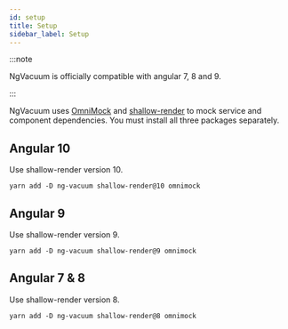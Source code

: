 ```yaml
---
id: setup
title: Setup
sidebar_label: Setup
---
```


:::note

NgVacuum is officially compatible with angular 7, 8 and 9.

:::


NgVacuum uses [OmniMock](https://github.com/hmil/omnimock) and [shallow-render](https://github.com/getsaf/shallow-render) to mock service and component dependencies. You must install all three packages separately.

## Angular 10

Use shallow-render version 10.

```
yarn add -D ng-vacuum shallow-render@10 omnimock
```

## Angular 9

Use shallow-render version 9.

```
yarn add -D ng-vacuum shallow-render@9 omnimock
```

## Angular 7 & 8

Use shallow-render version 8.

```
yarn add -D ng-vacuum shallow-render@8 omnimock
```
